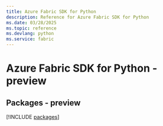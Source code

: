 ```yaml
---
title: Azure Fabric SDK for Python
description: Reference for Azure Fabric SDK for Python
ms.date: 03/28/2025
ms.topic: reference
ms.devlang: python
ms.service: fabric
---
```

# Azure Fabric SDK for Python - preview
## Packages - preview
[!INCLUDE [packages](fabric-index.md)]